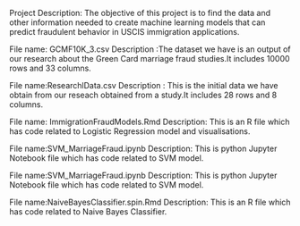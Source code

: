 
Project Description:
The objective of this project is to find the data and other information needed to create machine learning models that can predict fraudulent behavior in USCIS immigration applications. 

File name: GCMF10K_3.csv
Description :The dataset we have is an output of our research about the Green Card marriage fraud studies.It includes 10000 rows and 33 columns.

File name:ResearchlData.csv
Description : This is the initial data we have obtain from our reseach obtained from a study.It includes 28 rows and 8 columns.

File name: ImmigrationFraudModels.Rmd
Description: This is an R file which has code related to Logistic Regression model and visualisations.

File name:SVM_MarriageFraud.ipynb
Description: This is python Jupyter Notebook file which has code related to SVM model.

File name:SVM_MarriageFraud.ipynb
Description: This is python Jupyter Notebook file which has code related to SVM model.

File name:NaiveBayesClassifier.spin.Rmd
Description: This is an R file which has code related to Naive Bayes Classifier.


